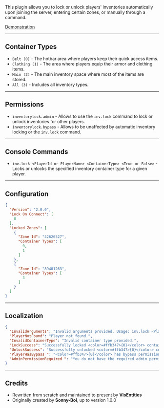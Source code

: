 This plugin allows you to lock or unlock players' inventories automatically upon joining the server, entering certain zones, or manually through a command.

[Demonstration](https://youtu.be/23EIkbAECcU)

-----------------

## Container Types
- `Belt (0)` - The hotbar area where players keep their quick access items.
- `Clothing (1)` - The area where players equip their armor and clothing items.
- `Main (2)` - The main inventory space where most of the items are stored.
- `All (3)` - Includes all inventory types.

-------------

## Permissions

- `inventorylock.admin` - Allows to use the `inv.lock` command to lock or unlock inventories for other players.
- `inventorylock.bypass` - Allows to be unaffected by automatic inventory locking or the `inv.lock` command.

-----------------------------

## Console Commands

- `inv.lock <PlayerId or PlayerName> <ContainerType> <True or False>` - Locks or unlocks the specified inventory container type for a given player. 

-----------------------------

## Configuration
```json
{
  "Version": "2.0.0",
  "Lock On Connect": [
    0
  ],
  "Locked Zones": [
    {
      "Zone Id": "42626527",
      "Container Types": [
        0,
        1
      ]
    },
    {
      "Zone Id": "89401263",
      "Container Types": [
        3
      ]
    }
  ]
}
```

-----------------------------------

## Localization

```json
{
  "InvalidArguments": "Invalid arguments provided. Usage: inv.lock <PlayerId or PlayerName> <ContainerType> <True or False>",
  "PlayerNotFound": "Player not found.",
  "InvalidContainerType": "Invalid container type provided.",
  "LockSuccess": "Successfully locked <color=#ffb347>{0}</color> container for <color=#ffb347>{1}</color>.",
  "UnlockSuccess": "Successfully unlocked <color=#ffb347>{0}</color> container for <color=#ffb347>{1}</color>.",
  "PlayerHasBypass ": "<color=#ffb347>{0}</color> has bypass permission and cannot have their inventory locked or unlocked.",
  "AdminPermissionRequired ": "You do not have the required admin permission to execute this command."
}
```

---------

## Credits
 * Rewritten from scratch and maintained to present by **VisEntities**
 * Originally created by **Sonny-Boi**, up to version 1.0.0